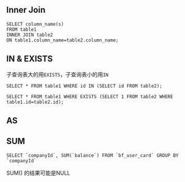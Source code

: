 
## Inner Join
```
SELECT column_name(s)
FROM table1
INNER JOIN table2
ON table1.column_name=table2.column_name;
```

## IN & EXISTS
子查询表大的用`EXISTS`，子查询表小的用`IN`
```
SELECT * FROM table1 WHERE id IN (SELECT id FROM table2);

SELECT * FROM table1 WHERE EXISTS (SELECT 1 FROM table2 WHERE table1.id=table2.id);
```

## AS

## SUM
```
SELECT `companyId`, SUM(`balance`) FROM `bf_user_card` GROUP BY `companyId`
```
SUM() 的结果可能是NULL
